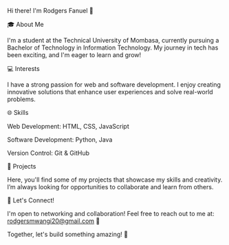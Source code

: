 
Hi there! I'm Rodgers Fanuel 👋


🎓 About Me

I'm a student at the Technical University of Mombasa, currently pursuing a Bachelor of Technology in Information Technology. My journey in tech has been exciting, and I'm eager to learn and grow!


💻 Interests

I have a strong passion for web and software development. I enjoy creating innovative solutions that enhance user experiences and solve real-world problems.


🌐 Skills

Web Development: HTML, CSS, JavaScript

Software Development: Python, Java

Version Control: Git & GitHub


🚀 Projects

Here, you'll find some of my projects that showcase my skills and creativity. I’m always looking for opportunities to collaborate and learn from others.


🤝 Let's Connect!

I'm open to networking and collaboration! Feel free to reach out to me at: rodgersmwangi20@gmail.com 📧

Together, let's build something amazing! 🌟
